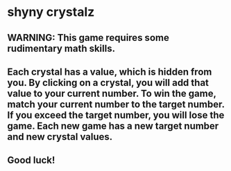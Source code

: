 # shyny crystalz

## WARNING: This game requires some rudimentary math skills. 

## Each crystal has a value, which is hidden from you. By clicking on a crystal, you will add that value to your current number. To win the game, match your current number to the target number. If you exceed the target number, you will lose the game. Each new game has a new target number and new crystal values. 

## Good luck!